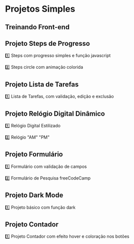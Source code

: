 # Projetos Simples

## Treinando Front-end

## Projeto Steps de Progresso

:one: Steps com progresso simples e função javascript

:two: Steps circle com animação colorida

## Projeto Lista de Tarefas

:one: Lista de Tarefas, com validação, edição e exclusão

## Projeto Relógio Digital Dinâmico

:one: Relógio Digital Estilizado

:two: Relógio "AM" "PM"

## Projeto Formulário

:one: Formulário com validação de campos

:two: Formulário de Pesquisa freeCodeCamp

## Projeto Dark Mode

:one: Projeto básico com função dark

## Projeto Contador

:one: Projeto Contador com efeito hover e coloração nos botões
